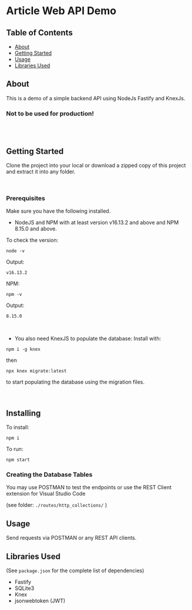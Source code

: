 # Article Web API Demo

## Table of Contents
+ [About](#about)
+ [Getting Started](#getting_started)
+ [Usage](#usage)
+ [Libraries Used](#libraries)
## About <a name = "about"></a>
This is a demo of a simple backend API using NodeJs Fastify and KnexJs.
 
 ### __Not to be used for production!__
<br>  
<br>  

## Getting Started <a name = "getting_started"></a>
Clone the project into your local or download a zipped copy of this project and extract it into any folder.

<br>  

### Prerequisites

Make sure you have the following installed.

* NodeJS and NPM with at least version v16.13.2 and above and NPM 8.15.0 and above.

To check the version:

```
node -v
```
Output:
```
v16.13.2
```
NPM:
```
npm -v
```
Output:
```
8.15.0
```
<br>  

* You also need KnexJS to populate the database:
Install with:
```
npm i -g knex
```
then
```
npx knex migrate:latest
```
to start populating the database using the migration files.
<br>  
<br>

## Installing

To install:

```
npm i
```

To run:

```
npm start
```
### Creating the Database Tables



You may use POSTMAN to test the endpoints or use the REST Client extension for Visual Studio Code

 (see folder: `./routes/http_collections/` )


## Usage <a name = "usage"></a>

Send requests via POSTMAN or any REST API clients.

## Libraries Used <a name = "libraries"></a>

(See `package.json` for the complete list of dependencies)
* Fastify
* SQLite3
* Knex
* jsonwebtoken (JWT)

